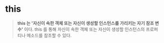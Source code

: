# this

> **this 는 '자신이 속한 객체 또는 자신이 생성할 인스턴스를 가리키는 자기 참조 변수'** 이다. this 를 통해 자신이 속한 객체 또는 자신이 생성할 인스턴스의 프로퍼티나 메소드를 참조할 수 있다.
